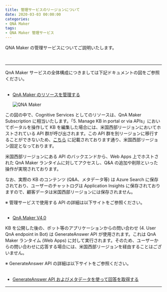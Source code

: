 ```yaml
---
title: 管理サービスのリージョンについて
date: 2020-03-03 00:00:00
categories:
- QNA Maker
tags:
- QNA Maker 管理サービス
---
```


QNA Maker の管理サービスについてご説明いたします。
<!-- more -->
<br>

***
QnA Maker サービスの全体構成につきましては下記ドキュメントの図をご参照ください。  
 
- [QnA Maker のリソースを管理する](https://docs.microsoft.com/ja-jp/azure/cognitive-services/qnamaker/how-to/set-up-qnamaker-service-azure)  

   ![QNA Maker](https://jpaiblog.github.io/images/key-management.png)  

この図の中で、Cognitive Services としてのリソースは、QnA Maker Subscription に相当いたします。「5. Manage KB in portal or via APIs」においてポータルを操作して KB を編集した場合には、米国西部リージョンにおいてホストされている API 群が呼び出されます。この API 群を別リージョンに移行することができないため、[こちら](https://docs.microsoft.com/ja-jp/azure/cognitive-services/qnamaker/how-to/set-up-qnamaker-service-azure#management-service-region) に記載されております通り、米国西部リージョン固定となっております。  

米国西部リージョンにある API のバックエンドから、Web Apps 上でホストされた QnA Maker ランタイムに対してアクセスし、Q&A の追加や削除といった操作が実現されております。  

なお、実際の KB のコンテンツ (Q&A、メタデータ等) は Azure Search に保存されており、ユーザーのチャットログは Application Insights に保存されておりますので、顧客データは米国西部リージョンには保存されません。  

※ 管理サービスで使用する API の詳細は以下サイトをご参照ください。  
 
- [QnA Maker V4.0](https://westus.dev.cognitive.microsoft.com/docs/services/5a93fcf85b4ccd136866eb37/operations/5ac266295b4ccd1554da75ff)  

KB を公開した後の、ボット等のアプリケーションからの問い合わせ (4. User QnA endpoint in Bot) は GenerateAnswer API が使用されます。これは QnA Maker ランタイム (Web Apps) に対して実行されます。そのため、ユーザーからの問い合わせに応答する場合には、米国西部リージョンを経由することはございません。

※ GenerateAnswer API の詳細は以下サイトをご参照ください。  
 
- [GenerateAnswer API およびメタデータを使って回答を取得する](https://westus.dev.cognitive.microsoft.com/docs/services/5a93fcf85b4ccd136866eb37/operations/5ac266295b4ccd1554da75ff)  


***